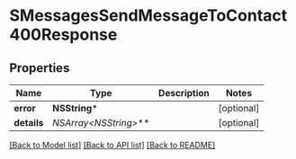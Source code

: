 # SMessagesSendMessageToContact400Response

## Properties
Name | Type | Description | Notes
------------ | ------------- | ------------- | -------------
**error** | **NSString*** |  | [optional] 
**details** | **NSArray&lt;NSString*&gt;*** |  | [optional] 

[[Back to Model list]](../README.md#documentation-for-models) [[Back to API list]](../README.md#documentation-for-api-endpoints) [[Back to README]](../README.md)


